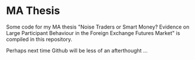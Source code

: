 MA Thesis
================================

Some code for my MA thesis "Noise Traders or Smart Money? Evidence on Large Participant Behaviour in the Foreign Exchange Futures Market" is compiled in this repository. 

Perhaps next time Github will be less of an afterthought ... 

